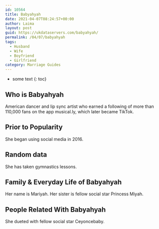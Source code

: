 ```yaml
---
id: 10564
title: Babyahyah
date: 2021-04-07T08:24:57+00:00
author: Laima
layout: post
guid: https://ukdataservers.com/babyahyah/
permalink: /04/07/babyahyah
tags:
  - Husband
  - Wife
  - Boyfriend
  - Girlfriend
category: Marriage Guides
---
```


* some text
{: toc}


## Who is Babyahyah
                  
                  
                  
American dancer and lip sync artist who earned a following of more than 110,000 fans on the app musical.ly, which later became TikTok. 
                  
              
            
              
            
                
                
                
## Prior to Popularity
                  
                  
                  
She began using social media in 2016.
                  
              
            
              
            
                
                
                
## Random data
                  
                  
                  
She has taken gymnastics lessons. 
                  
              
            
              
            
                
                
                
## Family & Everyday Life of Babyahyah
                  
                  
                  
Her name is Mariyah. Her sister is fellow social star Princess Miyah.
                  
              
            
              
            
                
                
                
## People Related With Babyahyah
                  
                  
                  
She dueted with fellow social star Ceyoncebaby.
                  
              
            
              
            
                
              
            
              
              
            
            
              
            
          
          
          